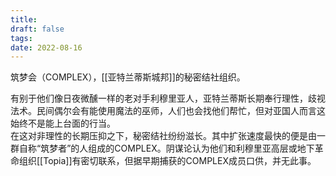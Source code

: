 ```yaml
---
title: 
draft: false
tags: 
date: 2022-08-16
---
```

筑梦会（COMPLEX），[[亚特兰蒂斯城邦]]的秘密结社组织。

有别于他们像日夜微醺一样的老对手利穆里亚人，亚特兰蒂斯长期奉行理性，歧视法术。民间偶尔会有能使用魔法的巫师，人们也会找他们帮忙，但对亚国人而言这始终不是能上台面的行当。  
在这对非理性的长期压抑之下，秘密结社纷纷滋长。其中扩张速度最快的便是由一群自称“筑梦者”的人组成的COMPLEX。阴谋论认为他们和利穆里亚高层或地下革命组织[[Topia]]有密切联系，但据早期捕获的COMPLEX成员口供，并无此事。